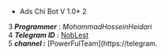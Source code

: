 * Ads Chi Bot V 1.0*
2

3
***Programmer*** : _MohammadHosseinHeidari_<br>
4
***Telegram ID*** : [NobLest](http://telegram.me/noblest)<br>
5
***channel :*** [PowerFulTeam](https://telegram.
